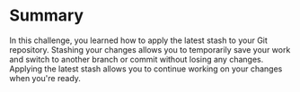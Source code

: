# Summary

In this challenge, you learned how to apply the latest stash to your Git repository. Stashing your changes allows you to temporarily save your work and switch to another branch or commit without losing any changes. Applying the latest stash allows you to continue working on your changes when you're ready.

